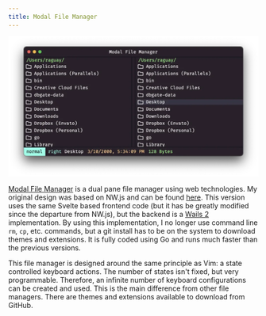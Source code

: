```yaml
---
title: Modal File Manager
---
```


![Modal File Manager](../../../../assets/showcase-images/modalfilemanager.webp)

[Modal File Manager](https://github.com/raguay/ModalFileManager) is a dual pane
file manager using web technologies. My original design was based on NW.js and
can be found [here](https://github.com/raguay/ModalFileManager-NWjs). This
version uses the same Svelte based frontend code (but it has be greatly modified
since the departure from NW.js), but the backend is a
[Wails 2](https://wails.io/) implementation. By using this implementation, I no
longer use command line `rm`, `cp`, etc. commands, but a git install has to be
on the system to download themes and extensions. It is fully coded using Go and
runs much faster than the previous versions.

This file manager is designed around the same principle as Vim: a state
controlled keyboard actions. The number of states isn't fixed, but very
programmable. Therefore, an infinite number of keyboard configurations can be
created and used. This is the main difference from other file managers. There
are themes and extensions available to download from GitHub.
